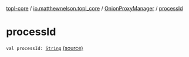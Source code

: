 [topl-core](../../index.md) / [io.matthewnelson.topl_core](../index.md) / [OnionProxyManager](index.md) / [processId](./process-id.md)

# processId

`val processId: `[`String`](https://kotlinlang.org/api/latest/jvm/stdlib/kotlin/-string/index.html) [(source)](https://github.com/05nelsonm/TorOnionProxyLibrary-Android/blob/master/topl-core/src/main/java/io/matthewnelson/topl_core/OnionProxyManager.kt#L621)
